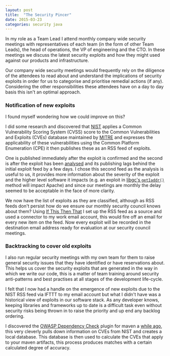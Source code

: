 ```yaml
---
layout: post
title:  "The Security Pincer"
date: 2015-03-23
categories: security java
---
```


In my role as a Team Lead I attend monthly company wide security meetings with representatives of each team (in the form of other Team Leads), the head of operations, the VP of engineering and the CTO. In these meetings we discuss the latest security exploits and how they might used against our products and infrastructure.

Our company wide security meetings would frequently rely on the diligence of the attendees to read about and understand the implications of security exploits in order for us to categorise and prioritise remedial actions (if any). Considering the other responsibilities these attendees have on a day to day basis this isn't an optimal approach. 

### Notification of new exploits

I found myself wondering how we could improve on this?

I did some research and discovered that [NIST][NIST] applies a Common Vulnerability Scoring System (CVSS) score to the Common Vulnerabilities and Exploits (CVEs) database maintained by [MITRE][MITRE] and expresses the applicability of these vulnerabilities using the Common Platform Enumeration (CPE) it then publishes these as an RSS feed of exploits.  
 
One is published immediately after the exploit is confirmed and the second is after the exploit has been [analysed][NIST Analysed] and its publishing lags behind the initial exploit feed by a few days. I chose this second feed as the analysis is useful to us, it provides more information about the severity of the exploit and the higher level software it impacts (e.g. an exploit in [libgc's `getIaddr()`][libgc-exploit] method will impact Apache) and since our meetings are monthly the delay seemed to be acceptable in the face of more clarity.

We now have the list of exploits as they are classified, although as RSS feeds don't persist how do we ensure our monthly security council knows about them? Using [If This Then That][IFTTT] I set up the RSS feed as a source and used a connector to my work email account, this would fire off an email for every new item on the feed. Now every exploit will be recorded in the destination email address ready for evaluation at our security council meetings.

### Backtracking to cover old exploits

I also run regular security meetings with my own team for them to raise general security issues that they have identified or have reservations about. This helps us cover the security exploits that are generated in the way in which we write our code, this is a matter of team training around security anti-patterns and best practises at all stages of the development life-cycle.

I felt that I now had a handle on the emergence of new exploits due to the NIST RSS feed via IFTTT to my email account but what I didn't have was a historical view of exploits in our software stack. As any developer knows, keeping libraries and frameworks up to date is a difficult task even without security risks being thrown in to raise the priority and up end any backlog ordering.

I discovered the [OWASP Dependency Check][dependency-check] plugin for maven a [while ago][a lesson in security testing], this very cleverly pulls down information on CVEs from NIST and creates a local database. This database is then used to calculate the CVEs that apply to your maven artifacts, this process produces matches with a certain calculated degree of accuracy.

[IFTTT]:			https://ifttt.com/
[NIST]:				https://nvd.nist.gov/
[MITRE]:			https://cve.mitre.org/find/
[NIST Analysed]:	https://nvd.nist.gov/download/nvd-rss-analyzed.xml
[libgc-exploit]:	https://www.exploit-db.com/exploits/39454/
[dependency-check]:	https://www.owasp.org/index.php/OWASP_Dependency_Check
[a lesson in security testing]: /security/ws-security/testing/cve/2014/10/24/a-lesson-in-security.html























